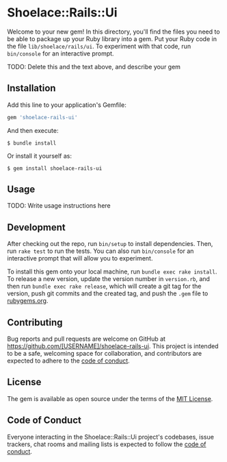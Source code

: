 # Shoelace::Rails::Ui

Welcome to your new gem! In this directory, you'll find the files you need to be able to package up your Ruby library into a gem. Put your Ruby code in the file `lib/shoelace/rails/ui`. To experiment with that code, run `bin/console` for an interactive prompt.

TODO: Delete this and the text above, and describe your gem

## Installation

Add this line to your application's Gemfile:

```ruby
gem 'shoelace-rails-ui'
```

And then execute:

    $ bundle install

Or install it yourself as:

    $ gem install shoelace-rails-ui

## Usage

TODO: Write usage instructions here

## Development

After checking out the repo, run `bin/setup` to install dependencies. Then, run `rake test` to run the tests. You can also run `bin/console` for an interactive prompt that will allow you to experiment.

To install this gem onto your local machine, run `bundle exec rake install`. To release a new version, update the version number in `version.rb`, and then run `bundle exec rake release`, which will create a git tag for the version, push git commits and the created tag, and push the `.gem` file to [rubygems.org](https://rubygems.org).

## Contributing

Bug reports and pull requests are welcome on GitHub at https://github.com/[USERNAME]/shoelace-rails-ui. This project is intended to be a safe, welcoming space for collaboration, and contributors are expected to adhere to the [code of conduct](https://github.com/[USERNAME]/shoelace-rails-ui/blob/master/CODE_OF_CONDUCT.md).

## License

The gem is available as open source under the terms of the [MIT License](https://opensource.org/licenses/MIT).

## Code of Conduct

Everyone interacting in the Shoelace::Rails::Ui project's codebases, issue trackers, chat rooms and mailing lists is expected to follow the [code of conduct](https://github.com/[USERNAME]/shoelace-rails-ui/blob/master/CODE_OF_CONDUCT.md).
